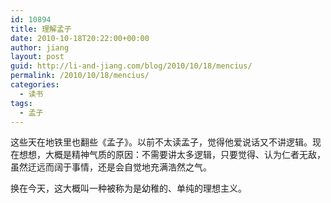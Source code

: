 ```yaml
---
id: 10894
title: 理解孟子
date: 2010-10-18T20:22:00+00:00
author: jiang
layout: post
guid: http://li-and-jiang.com/blog/2010/10/18/mencius/
permalink: /2010/10/18/mencius/
categories:
  - 读书
tags:
  - 孟子
---
```

这些天在地铁里也翻些《孟子》。以前不太读孟子，觉得他爱说话又不讲逻辑。现在想想，大概是精神气质的原因：不需要讲太多逻辑，只要觉得、认为仁者无敌，虽然迂远而阔于事情，还是会自觉地充满浩然之气。

换在今天，这大概叫一种被称为是幼稚的、单纯的理想主义。